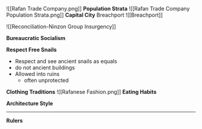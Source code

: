 ![[Rafan Trade Company.png]]
**Population Strata**
![[Rafan Trade Company Population Strata.png]]
**Capital City**
Breachport
![[Breachport]]

![[Reconciliation-Ninzon Group Insurgency]]

**Bureaucratic Socialism**


**Respect Free Snails**
- Respect and see ancient snails as equals
- do not ancient buildings
- Allowed into ruins
	- often unprotected

**Clothing Traditions**
![[Rafanese Fashion.png]]
**Eating Habits**

**Architecture Style**

****

 **Rulers**
 